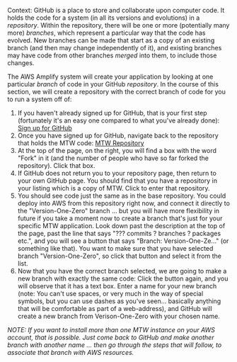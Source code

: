 Context:  GitHub is a place to store and collaborate upon computer code.  It holds the code for a system (in all its versions and evolutions) in a *repository*.  Within
the repository, there will be one or more (potentially many more) *branches*, which represent a particular way that the code has evolved.  New branches can
be made that start as a copy of an existing branch (and then may change independently of it), and existing branches may have code from other branches *merged*
into them, to include those changes.

The AWS Amplify system will create your application by looking at one particular *branch* of code in your GitHub *repository*.  In the course of this section,
we will create a repository with the correct branch of code for you to run a system off of:

1. If you haven't already signed up for GitHub, that is your first step (fortunately it's an easy one compared to what you've already done): [Sign up for GitHub](https://www.wikihow.com/Create-an-Account-on-GitHub)
2. Once you have signed up for GitHub, navigate back to the repository that holds the MTW code: [MTW Repository](https://github.com/TonyLB/maketheworld)
3. At the top of the page, on the right, you will find a box with the word "Fork" in it (and the number of people who have so far forked the repository).  Click that box.
4. If GitHub does not return you to your repository page, then return to your own GitHub page.  You should find that you have a repository in your listing which is a copy of MTW.
Click to enter that repository.
5. You should see code just the same as in the base repository.  You could deploy into AWS from this repository right now, and connect it directly to the
"Version-One-Zero" branch ... but you will have more flexibility in future if you take a moment now to create a branch that's just for your specific MTW application.
Look down past the description at the top of the page, past the line that says "??? commits ? branches ? packages etc.", and you will see a button that says "Branch: Version-One-Ze..."
(or something like that).  You want to make sure that you have selected branch "Version-One-Zero", so click that button and select it from the list.
6. Now that you have the correct branch selected, we are going to make a new branch with exactly the same code:  Click the button again, and you will observe that it has
a text box.  Enter a name for your new branch (note:  You can't use spaces, or very much in the way of special symbols, but you can use dashes as you've seen... basically anything
that will be comfortable as part of a web-address), and GitHub will create a new branch from Verison-One-Zero with your chosen name.

*NOTE: If you want to install more than one MTW instance on your AWS account, that is possible.  Just come back to GitHub and make another branch with another name ... then
go through the steps that will follow, to associate that branch with AWS resources.*
